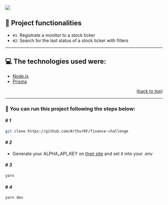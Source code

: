 <p>
  <img src='http://img.shields.io/static/v1?label=STATUS&message=ACTIVE&color=GREEN&style=for-the-badge'>
</p>

## :hammer: Project functionalities

- `#1`: Registrate a monitor to a stock ticker
- `#2`: Search for the last status of a stock ticker with filters

<hr>

## :computer: The technologies used were:

- [Node.js](https://nodejs.org/en/)
- [Prisma](https://www.prisma.io/)

<p align="right">(<a href="#top">back to top</a>)</p>
<hr>

### :rocket: You can run this project following the steps below:

#### # *1* 
```bash
git clone https://github.com/ArthurRF/finance-challenge
```
#### # *2* 
* Generate your ALPHA_API_KEY on [their site](https://www.alphavantage.co/support/#api-key) and set it into your .env

#### # *3* 
```bash
yarn
```
#### # *4* 
```bash
yarn dev
```
